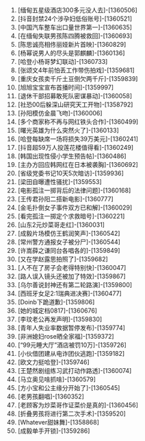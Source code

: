 
1. [缅甸五星级酒店300多元没人去]-[1360506]
1. [抖音封禁24个涉孕妇低俗账号]-[1360521]
1. [中国汽车整车出口量世界第一]-[1360635]
1. [在缅甸失联男孩陈四腾被救回]-[1360693]
1. [陈思诚亮相佟丽娅新片首映]-[1360829]
1. [杨幂说男人的尽头是郭麒麟]-[1360136]
1. [哈登小杨哥梦幻联动]-[1360733]
1. [张颂文4年前怕丢工作带伤拍戏]-[1359681]
1. [重庆女孩卖千斤土豆倒欠两千斤]-[1359839]
1. [旭旭宝宝宣布首播时间]-[1359997]
1. [退休干部招募敢死队密谋暴动]-[1360058]
1. [社恐00后躲深山研究天工开物]-[1358792]
1. [孙阳模仿金晨飞吻]-[1360006]
1. [多个商家称不再与网红铁头合作]-[1360499]
1. [曙光英雄为什么突然火了]-[1360133]
1. [哈登每缺席一场将损失39万美元]-[1360241]
1. [抖音超59万人投莲花楼值得看]-[1360249]
1. [韩国出现性侵小学生预告帖]-[1360486]
1. [主办方回应韩网红在日本被袭胸]-[1360692]
1. [省级党委书记10天5次暗访]-[1359936]
1. [梁田自曝遭性骚扰]-[1359553]
1. [电影孤注一掷背后的法律问题]-[1360168]
1. [王传君孙阳二搭新电影]-[1360777]
1. [金毛扑倒女子事件双方已和解]-[1360029]
1. [看完孤注一掷定个求救暗号]-[1360221]
1. [山东2元炒菜哥走红]-[1360031]
1. [成毅片场模仿王鹤润笑声]-[1360542]
1. [常州警方通报女子被分尸]-[1360544]
1. [许嵩薛之谦同台各唱各的]-[1359849]
1. [又在学赵露思拍照了]-[1359682]
1. [人不在了房子会老得特别快]-[1360047]
1. [路人误入镜头还被加了特效]-[1359867]
1. [乌尔善说封神还有第二轮路演]-[1359800]
1. [西班牙女足2:1瑞典进决赛]-[1360477]
1. [Doinb下跪道歉]-[1359806]
1. [她的城定档0817]-[1360676]
1. [李玟老公再发声明]-[1359830]
1. [青年人失业率数据暂停发布]-[1359774]
1. [非洲媳妇rose晒全家福]-[1359372]
1. [“99元睡大厅”酒店被罚10万]-[1359726]
1. [小伙借团建从电诈团伙逃跑]-[1359182]
1. [欧文力挺哈登]-[1359746]
1. [王楚然剧组练习武打动作路透]-[1360074]
1. [马立奥见啥抓啥]-[1360579]
1. [方小宝和公主缘分开始了]-[1360545]
1. [老男孩翻唱]-[1360352]
1. [老顾客为炒菜哥作证菜价是真的]-[1360456]
1. [折叠男孩将进行第二次手术]-[1359520]
1. [Whatever甜妹舞]-[1358868]
1. [成毅单手开锁]-[1359286]